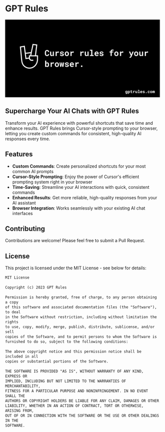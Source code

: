 # GPT Rules

<p align="center">
  <img src="images/twitter-image.png" alt="GPT Rules Banner" width="600">
</p>

## Supercharge Your AI Chats with GPT Rules

Transform your AI experience with powerful shortcuts that save time and enhance results. GPT Rules brings Cursor-style prompting to your browser, letting you create custom commands for consistent, high-quality AI responses every time.

## Features

- **Custom Commands**: Create personalized shortcuts for your most common AI prompts
- **Cursor-Style Prompting**: Enjoy the power of Cursor's efficient prompting system right in your browser
- **Time-Saving**: Streamline your AI interactions with quick, consistent commands
- **Enhanced Results**: Get more reliable, high-quality responses from your AI assistant
- **Browser Integration**: Works seamlessly with your existing AI chat interfaces

## Contributing

Contributions are welcome! Please feel free to submit a Pull Request.

## License

This project is licensed under the MIT License - see below for details:

```
MIT License

Copyright (c) 2023 GPT Rules

Permission is hereby granted, free of charge, to any person obtaining a copy
of this software and associated documentation files (the "Software"), to deal
in the Software without restriction, including without limitation the rights
to use, copy, modify, merge, publish, distribute, sublicense, and/or sell
copies of the Software, and to permit persons to whom the Software is
furnished to do so, subject to the following conditions:

The above copyright notice and this permission notice shall be included in all
copies or substantial portions of the Software.

THE SOFTWARE IS PROVIDED "AS IS", WITHOUT WARRANTY OF ANY KIND, EXPRESS OR
IMPLIED, INCLUDING BUT NOT LIMITED TO THE WARRANTIES OF MERCHANTABILITY,
FITNESS FOR A PARTICULAR PURPOSE AND NONINFRINGEMENT. IN NO EVENT SHALL THE
AUTHORS OR COPYRIGHT HOLDERS BE LIABLE FOR ANY CLAIM, DAMAGES OR OTHER
LIABILITY, WHETHER IN AN ACTION OF CONTRACT, TORT OR OTHERWISE, ARISING FROM,
OUT OF OR IN CONNECTION WITH THE SOFTWARE OR THE USE OR OTHER DEALINGS IN THE
SOFTWARE.
```
